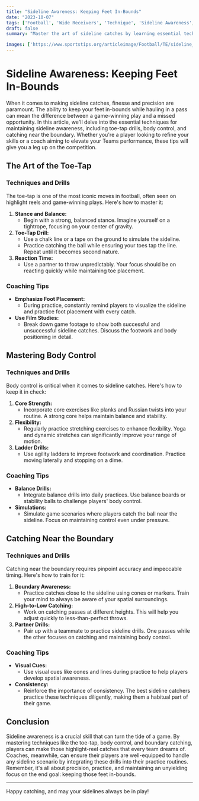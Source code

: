 ```yaml
---
title: "Sideline Awareness: Keeping Feet In-Bounds"
date: "2023-10-07"
tags: ['Football', 'Wide Receivers', 'Technique', 'Sideline Awareness', 'Drills', 'Coaching', 'Player Tips']
draft: false
summary: "Master the art of sideline catches by learning essential techniques such as toe-tap drills, body control, and catching near the boundary. This article covers everything from player insights to coaching wisdom to keep those feet in-bounds."

images: ['https://www.sportstips.org/articleimage/Football/TE/sideline_awareness_keeping_feet_in_bounds.webp']
---
```


# Sideline Awareness: Keeping Feet In-Bounds

When it comes to making sideline catches, finesse and precision are paramount. The ability to keep your feet in-bounds while hauling in a pass can mean the difference between a game-winning play and a missed opportunity. In this article, we'll delve into the essential techniques for maintaining sideline awareness, including toe-tap drills, body control, and catching near the boundary. Whether you're a player looking to refine your skills or a coach aiming to elevate your Teams performance, these tips will give you a leg up on the competition.

## The Art of the Toe-Tap
### Techniques and Drills
The toe-tap is one of the most iconic moves in football, often seen on highlight reels and game-winning plays. Here's how to master it:

1. **Stance and Balance:**
   - Begin with a strong, balanced stance. Imagine yourself on a tightrope, focusing on your center of gravity.
2. **Toe-Tap Drill:**
   - Use a chalk line or a tape on the ground to simulate the sideline.
   - Practice catching the ball while ensuring your toes tap the line. Repeat until it becomes second nature.
3. **Reaction Time:**
   - Use a partner to throw unpredictably. Your focus should be on reacting quickly while maintaining toe placement.

### Coaching Tips
- **Emphasize Foot Placement:**
  - During practice, constantly remind players to visualize the sideline and practice foot placement with every catch.
- **Use Film Studies:**
  - Break down game footage to show both successful and unsuccessful sideline catches. Discuss the footwork and body positioning in detail.

## Mastering Body Control
### Techniques and Drills
Body control is critical when it comes to sideline catches. Here's how to keep it in check:

1. **Core Strength:**
   - Incorporate core exercises like planks and Russian twists into your routine. A strong core helps maintain balance and stability.
2. **Flexibility:**
   - Regularly practice stretching exercises to enhance flexibility. Yoga and dynamic stretches can significantly improve your range of motion.
3. **Ladder Drills:**
   - Use agility ladders to improve footwork and coordination. Practice moving laterally and stopping on a dime.

### Coaching Tips
- **Balance Drills:**
  - Integrate balance drills into daily practices. Use balance boards or stability balls to challenge players' body control.
- **Simulations:**
  - Simulate game scenarios where players catch the ball near the sideline. Focus on maintaining control even under pressure.

## Catching Near the Boundary
### Techniques and Drills
Catching near the boundary requires pinpoint accuracy and impeccable timing. Here's how to train for it:

1. **Boundary Awareness:**
   - Practice catches close to the sideline using cones or markers. Train your mind to always be aware of your spatial surroundings.
2. **High-to-Low Catching:**
   - Work on catching passes at different heights. This will help you adjust quickly to less-than-perfect throws.
3. **Partner Drills:**
   - Pair up with a teammate to practice sideline drills. One passes while the other focuses on catching and maintaining body control.

### Coaching Tips
- **Visual Cues:**
  - Use visual cues like cones and lines during practice to help players develop spatial awareness.
- **Consistency:**
  - Reinforce the importance of consistency. The best sideline catchers practice these techniques diligently, making them a habitual part of their game.

## Conclusion
Sideline awareness is a crucial skill that can turn the tide of a game. By mastering techniques like the toe-tap, body control, and boundary catching, players can make those highlight-reel catches that every team dreams of. Coaches, meanwhile, can ensure their players are well-equipped to handle any sideline scenario by integrating these drills into their practice routines. Remember, it's all about precision, practice, and maintaining an unyielding focus on the end goal: keeping those feet in-bounds.

---

Happy catching, and may your sidelines always be in play!
```
